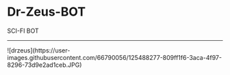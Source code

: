 # Dr-Zeus-BOT
SCI-FI BOT 
<hr />
![drzeus](https://user-images.githubusercontent.com/66790056/125488277-809ff1f6-3aca-4f97-8296-73d9e2ad1ceb.JPG)
